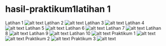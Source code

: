# hasil-praktikum1latihan 1
Latihan 1
![alt text](https://github.com/nabilajr/hasil-praktikum1/blob/master/Screenshot%20(24).png?raw=true)
Latihan 2
![alt text](https://github.com/nabilajr/hasil-praktikum1/blob/master/Screenshot%20(25).png?raw=true)
Latihan 3
![alt text](https://github.com/nabilajr/hasil-praktikum1/blob/master/Screenshot%20(26).png?raw=true)
Latihan 4
![alt text](https://github.com/nabilajr/hasil-praktikum1/blob/master/Screenshot%20(27).png?raw=true)
Latihan 5
![alt text](https://github.com/nabilajr/hasil-praktikum1/blob/master/Screenshot%20(28).png?raw=true)
Latihan 6
![alt text](https://github.com/nabilajr/hasil-praktikum1/blob/master/Screenshot%20(29).png?raw=true)
Latihan 7
![alt text](https://github.com/nabilajr/hasil-praktikum1/blob/master/Screenshot%20(30).png?raw=true)
Latihan 8
![alt text](https://github.com/nabilajr/hasil-praktikum1/blob/master/Screenshot%20(31).png?raw=true)
Latihan 9
![alt text](https://github.com/nabilajr/hasil-praktikum1/blob/master/Screenshot%20(32).png?raw=true)
Latihan 10
![alt text](https://github.com/nabilajr/hasil-praktikum1/blob/master/Screenshot%20(33).png?raw=true)
Praktikum 1
![alt text](https://github.com/nabilajr/hasil-praktikum1/blob/master/Screenshot%20(20).png?raw=true)
![alt text](https://github.com/nabilajr/hasil-praktikum1/blob/master/Screenshot%20(21).png?raw=true)
Praktikum 2
![alt text](https://github.com/nabilajr/hasil-praktikum1/blob/master/Screenshot%20(22).png?raw=true)
Praktikum 3
![alt text](https://github.com/nabilajr/hasil-praktikum1/blob/master/Screenshot%20(23).png?raw=true)
